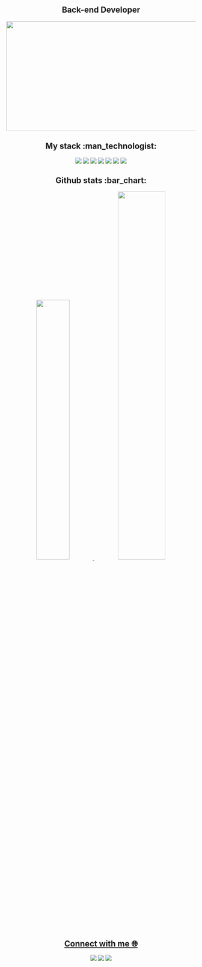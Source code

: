 <h2 align="center">Back-end Developer</h2>

<p align="center">
 
</p align="center">
<img src="https://camo.githubusercontent.com/7fc92dc7baf484dee67c0012572291b5eee2c81f59b1e96b7ccc3c9e62561a1b/68747470733a2f2f6d656469612e74656e6f722e636f6d2f522d76737064766466304d41414141432f6a756a757473752d6b616973656e302d7361746f72752d676f6a6f2e676966" width="999" height="289" />
 
<h2 align="center">My stack :man_technologist:</h2>

<p align="center">
 <img src="https://img.shields.io/badge/Java-ED8B00?style=for-the-badge&logo=openjdk&logoColor=white"/>
<img src="https://img.shields.io/badge/Spring-6DB33F?style=for-the-badge&logo=spring&logoColor=white"/>
<img src="https://img.shields.io/badge/MySQL-00000F?style=for-the-badge&logo=mysql&logoColor=white"/>
<img src="https://img.shields.io/badge/Eclipse-2C2255?style=for-the-badge&logo=eclipse&logoColor=white"/>
<img src="https://img.shields.io/badge/GIT-E44C30?style=for-the-badge&logo=git&logoColor=white"/>
<img src="https://img.shields.io/badge/Kotlin-0095D5?&style=for-the-badge&logo=kotlin&logoColor=white"/>
<img src="https://img.shields.io/badge/Android_Studio-3DDC84?style=for-the-badge&logo=android-studio&logoColor=white"/>
</p>

<h2 align="center">Github stats :bar_chart:</h2>

<div align="center">
  <a href="https://github.com/renatodwork">
  <img width="42%" src="https://github-readme-stats.vercel.app/api?username=renatodwork&title_color=96a2ff&bg_color=231a2f&icon_color=ffffff&text_color=f6a9cd&theme=tokyonight&show_icons=true&include_all_commits=true&count_private=true&hide_border=false"/>
  <img width="50%" src="https://github-readme-stats.vercel.app/api/top-langs/?username=renatodwork&layout=compact&title_color=96a2ff&bg_color=231a2f&icon_color=ffffff&text_color=f6a9cd&theme=tokyonight&langs_count=7&hide_border=false"/>

<h2 align="center">Connect with me 🌐 </h2>

<div> 

  <a href="https://www.linkedin.com/in/renato-nunes-80913a26a/" target="_blank"><img src="https://img.shields.io/badge/LinkedIn-0077B5?style=for-the-badge&logo=linkedin&logoColor=white" target="_blank"></a> 
  <a href ="mailto:renatodwork@gmail.com"><img src="https://img.shields.io/badge/Gmail-D14836?style=for-the-badge&logo=gmail&logoColor=white" target="_blank"></a> 
  <a href ="https://github.com/renatodwork"><img src="https://img.shields.io/badge/GitHub-100000?style=for-the-badge&logo=github&logoColor=white" target="_blank"></a>

</div>





